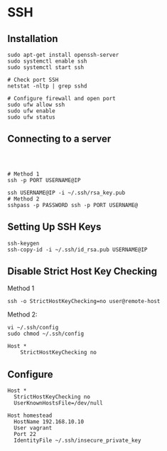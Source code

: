 # SSH
## Installation
```shell
sudo apt-get install openssh-server
sudo systemctl enable ssh
sudo systemctl start ssh

# Check port SSH
netstat -nltp | grep sshd

# Configure firewall and open port
sudo ufw allow ssh
sudo ufw enable
sudo ufw status
```
## Connecting to a server
```shell



# Method 1
ssh -p PORT USERNAME@IP

ssh USERNAME@IP -i ~/.ssh/rsa_key.pub
# Method 2
sshpass -p PASSWORD ssh -p PORT USERNAME@

```

## Setting Up SSH Keys
```shell
ssh-keygen
ssh-copy-id -i ~/.ssh/id_rsa.pub USERNAME@IP
```

## Disable Strict Host Key Checking
Method 1
```shell
ssh -o StrictHostKeyChecking=no user@remote-host
```

Method 2:
```shell
vi ~/.ssh/config
sudo chmod ~/.ssh/config
```
```shell
Host *
    StrictHostKeyChecking no
```

## Configure

```shell
Host *
  StrictHostKeyChecking no
  UserKnownHostsFile=/dev/null

Host homestead
  HostName 192.168.10.10
  User vagrant
  Port 22
  IdentityFile ~/.ssh/insecure_private_key
```

